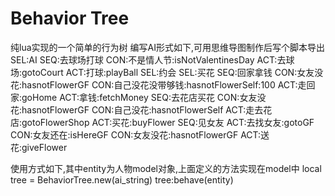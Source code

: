 # Behavior Tree
纯lua实现的一个简单的行为树
编写AI形式如下,可用思维导图制作后写个脚本导出
SEL:AI
    SEQ:去球场打球
        CON:不是情人节:isNotValentinesDay
        ACT:去球场:gotoCourt
        ACT:打球:playBall
    SEL:约会
        SEL:买花
            SEQ:回家拿钱
                CON:女友没花:hasnotFlowerGF
                CON:自己没花没带够钱:hasnotFlowerSelf:100
                ACT:走回家:goHome 
                ACT:拿钱:fetchMoney
            SEQ:去花店买花
                CON:女友没花:hasnotFlowerGF
                CON:自己没花:hasnotFlowerSelf
                ACT:走去花店:gotoFlowerShop
                ACT:买花:buyFlower
        SEQ:见女友
            ACT:去找女友:gotoGF
            CON:女友还在:isHereGF
            CON:女友没花:hasnotFlowerGF
            ACT:送花:giveFlower

使用方式如下,其中entity为人物model对象,上面定义的方法实现在model中
local tree = BehaviorTree.new(ai_string)
tree:behave(entity)



